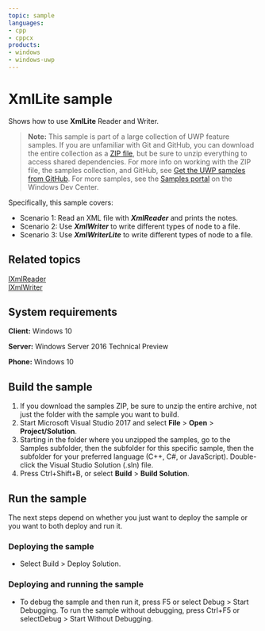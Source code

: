 ```yaml
---
topic: sample
languages:
- cpp
- cppcx
products:
- windows
- windows-uwp
---
```


<!---
  category: Data
  samplefwlink: http://go.microsoft.com/fwlink/p/?LinkId=620640
--->

# XmlLite sample

Shows how to use **XmlLite** Reader and Writer.

> **Note:** This sample is part of a large collection of UWP feature samples. 
> If you are unfamiliar with Git and GitHub, you can download the entire collection as a 
> [ZIP file](https://github.com/Microsoft/Windows-universal-samples/archive/master.zip), but be 
> sure to unzip everything to access shared dependencies. For more info on working with the ZIP file, 
> the samples collection, and GitHub, see [Get the UWP samples from GitHub](https://aka.ms/ovu2uq). 
> For more samples, see the [Samples portal](https://aka.ms/winsamples) on the Windows Dev Center. 

Specifically, this sample covers:

-   Scenario 1: Read an XML file with ***XmlReader*** and prints the notes.
-   Scenario 2: Use ***XmlWriter*** to write different types of node to a file.
-   Scenario 3: Use ***XmlWriterLite*** to write different types of node to a file.

## Related topics

[IXmlReader](https://msdn.microsoft.com/library/windows/desktop/ms752743.aspx)  
[IXmlWriter](https://msdn.microsoft.com/library/windows/desktop/ms752860.aspx)  

## System requirements

**Client:** Windows 10

**Server:** Windows Server 2016 Technical Preview

**Phone:** Windows 10

## Build the sample

1. If you download the samples ZIP, be sure to unzip the entire archive, not just the folder with the sample you want to build. 
2. Start Microsoft Visual Studio 2017 and select **File** \> **Open** \> **Project/Solution**.
3. Starting in the folder where you unzipped the samples, go to the Samples subfolder, then the subfolder for this specific sample, then the subfolder for your preferred language (C++, C#, or JavaScript). Double-click the Visual Studio Solution (.sln) file.
4. Press Ctrl+Shift+B, or select **Build** \> **Build Solution**.

## Run the sample

The next steps depend on whether you just want to deploy the sample or you want to both deploy and run it.

### Deploying the sample

- Select Build > Deploy Solution. 

### Deploying and running the sample

- To debug the sample and then run it, press F5 or select Debug >  Start Debugging. To run the sample without debugging, press Ctrl+F5 or selectDebug > Start Without Debugging. 
